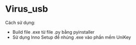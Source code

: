 # Virus_usb
Cách sử dụng:
- Build file .exe từ file .py bằng pyinstaller
- Sử dụng lnno Setup để nhúng .exe vào phần mềm UniKey
